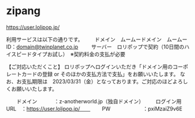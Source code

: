 # zipang
https://user.lolipop.jp/

利用サービスは以下の通りです。
　　ドメイン　ムームードメイン　ムームーID：domain@twinplanet.co.jp
　　
サーバー　ロリポップで契約（10日間のハイスピードタイプお試し）　※契約料金の支払が必要

【ご対応いただくこと】
ロリポップへログインいただき「ドメイン用のコーポレートカードの登録 or そのほかの支払方法で支払」をお願いいたします。
なお、お支払期限は　2023/03/31（金）となっております。ご対応のほどよろしくお願いいたします。

　　ドメイン　　　   ：z-anotherworld.jp（独自ドメイン）
　　ログイン用URL　：https://user.lolipop.jp/　　
　　PW　　　　　　 ：pxiMzaiZ9v6E